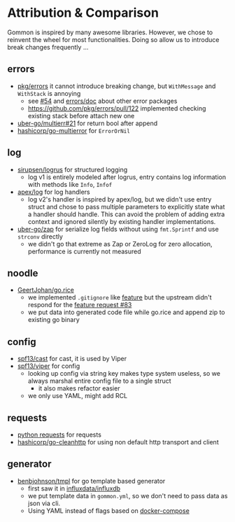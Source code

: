 # Attribution & Comparison

Gommon is inspired by many awesome libraries. However, we chose to reinvent the wheel for most functionalities.
Doing so allow us to introduce break changes frequently ...

## errors

- [pkg/errors](https://github.com/pkg/errors) it cannot introduce breaking change, but `WithMessage` and `WithStack` is annoying
  - see [#54](https://github.com/dyweb/gommon/issues/54) and [errors/doc](../errors/doc) about other error packages
  - https://github.com/pkg/errors/pull/122 implemented checking existing stack before attach new one
- [uber-go/multierr#21]( https://github.com/uber-go/multierr/issues/21) for return bool after append
- [hashicorp/go-multierror](https://github.com/hashicorp/go-multierror) for `ErrorOrNil`

## log

- [sirupsen/logrus](https://github.com/sirupsen/logrus) for structured logging 
  - log v1 is entirely modeled after logrus, entry contains log information with methods like `Info`, `Infof`
- [apex/log](https://github.com/apex/log) for log handlers
  - log v2's handler is inspired by apex/log, but we didn't use entry struct and chose to pass multiple parameters to explicitly state what a handler should handle.
  This can avoid the problem of adding extra context and ignored silently by existing handler implementations.
- [uber-go/zap](https://github.com/uber-go/zap) for serialize log fields without using `fmt.Sprintf` and use `strconv` directly
  - we didn't go that extreme as Zap or ZeroLog for zero allocation, performance is currently not measured

## noodle

- [GeertJohan/go.rice](https://github.com/GeertJohan/go.rice)
  - we implemented `.gitignore` like [feature](https://github.com/at15/go.rice/issues/1) but the upstream didn't respond for the [feature request #83](https://github.com/GeertJohan/go.rice/issues/83)
  - we put data into generated code file while go.rice and append zip to existing go binary

## config

- [spf13/cast](https://github.com/spf13/cast) for cast, it is used by Viper
- [spf13/viper](https://github.com/spf13/viper/) for config
  - looking up config via string key makes type system useless, so we always marshal entire config file to a single struct
    - it also makes refactor easier
  - we only use YAML, might add RCL

## requests

- [python requests](http://docs.python-requests.org/en/master/) for requests
- [hashicorp/go-cleanhttp](https://github.com/hashicorp/go-cleanhttp) for using non default http transport and client

## generator

- [benbjohnson/tmpl](https://github.com/benbjohnson/tmpl) for go template based generator
  - first saw it in [influxdata/influxdb](https://github.com/influxdata/influxdb/blob/master/tsdb/engine/tsm1/encoding.gen.go.tmpl)
  - we put template data in `gommon.yml`, so we don't need to pass data as json via cli.
  - Using YAML instead of flags based on [docker-compose](https://github.com/docker/compose)

